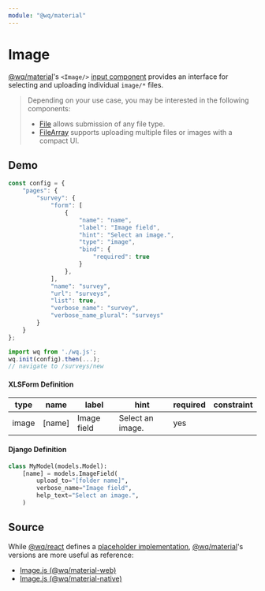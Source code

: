 ```yaml
---
module: "@wq/material"
---
```


# Image

[@wq/material]'s `<Image/>` [input component][index] provides an interface for selecting and uploading individual `image/*` files.

> Depending on your use case, you may be interested in the following components:
>  * [File] allows submission of any file type.
>  * [FileArray] supports uploading multiple files or images with a compact UI.

## Demo

```javascript
const config = {
    "pages": {
        "survey": {
            "form": [
                {
                    "name": "name",
                    "label": "Image field",
                    "hint": "Select an image.",
                    "type": "image",
                    "bind": {
                        "required": true
                    }
                },
            ],
            "name": "survey",
            "url": "surveys",
            "list": true,
            "verbose_name": "survey",
            "verbose_name_plural": "surveys"
        }
    }
};

import wq from './wq.js';
wq.init(config).then(...);
// navigate to /surveys/new
```

#### XLSForm Definition

type | name | label | hint | required | constraint
-----|------|-------|------|----------|------------
image | [name] | Image field | Select an image. | yes |

#### Django Definition

```python
class MyModel(models.Model):
    [name] = models.ImageField(
        upload_to="[folder name]",
        verbose_name="Image field",
        help_text="Select an image.",
    )
```

## Source

While [@wq/react] defines a [placeholder implementation][react-src], [@wq/material]'s versions are more useful as reference:

 * [Image.js (@wq/material-web)][material-web-src]
 * [Image.js (@wq/material-native)][material-native-src]


[index]: ./index.md
[@wq/react]: ../@wq/react.md
[@wq/material]: ../@wq/material.md
[File]: ./File.md
[FileArray]: ./FileArray.md
[react-src]: https://github.com/wq/wq.app/blob/main/packages/react/src/inputs/Image.js
[material-web-src]: https://github.com/wq/wq.app/blob/main/packages/material-web/src/inputs/Image.js
[material-native-src]: https://github.com/wq/wq.app/blob/main/packages/material-native/src/inputs/Image.js
